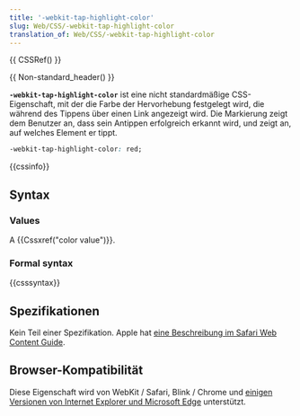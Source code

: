 ```yaml
---
title: '-webkit-tap-highlight-color'
slug: Web/CSS/-webkit-tap-highlight-color
translation_of: Web/CSS/-webkit-tap-highlight-color
---
```

{{ CSSRef() }}

{{ Non-standard_header() }}

**`-webkit-tap-highlight-color`** ist eine nicht standardmäßige CSS-Eigenschaft, mit der die Farbe der Hervorhebung festgelegt wird, die während des Tippens über einen Link angezeigt wird. Die Markierung zeigt dem Benutzer an, dass sein Antippen erfolgreich erkannt wird, und zeigt an, auf welches Element er tippt.

```css
-webkit-tap-highlight-color: red;
```

{{cssinfo}}

## Syntax

### Values

A {{Cssxref("color value")}}.

### Formal syntax

{{csssyntax}}

## Spezifikationen

Kein Teil einer Spezifikation. Apple hat [eine Beschreibung im Safari Web Content Guide](https://developer.apple.com/library/mac/documentation/AppleApplications/Reference/SafariWebContent/AdjustingtheTextSize/AdjustingtheTextSize.html#//apple_ref/doc/uid/TP40006510-SW5).

## Browser-Kompatibilität

Diese Eigenschaft wird von WebKit / Safari, Blink / Chrome und [einigen Versionen von Internet Explorer und Microsoft Edge](<https://msdn.microsoft.com/en-us//library/dn806275(v=vs.85).aspx>) unterstützt.
